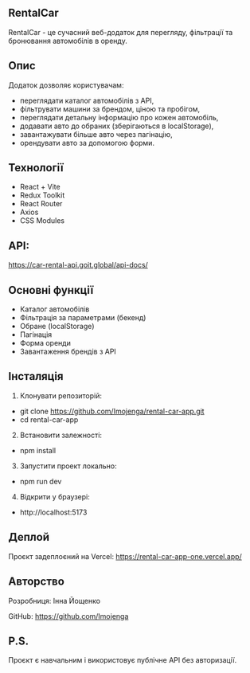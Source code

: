 ## RentalCar

RentalCar - це сучасний веб-додаток для перегляду, фільтрації та бронювання
автомобілів в оренду.

## Опис

Додаток дозволяє користувачам:

- переглядати каталог автомобілів з API,
- фільтрувати машини за брендом, ціною та пробігом,
- переглядати детальну інформацію про кожен автомобіль,
- додавати авто до обраних (зберігаються в localStorage),
- завантажувати більше авто через пагінацію,
- орендувати авто за допомогою форми.

## Технології

- React + Vite
- Redux Toolkit
- React Router
- Axios
- CSS Modules

## API:

https://car-rental-api.goit.global/api-docs/

## Основні функції

- Каталог автомобілів
- Фільтрація за параметрами (бекенд)
- Обране (localStorage)
- Пагінація
- Форма оренди
- Завантаження брендів з API

## Інсталяція

1. Клонувати репозиторій:

- git clone https://github.com/Imojenga/rental-car-app.git
- cd rental-car-app

2. Встановити залежності:

- npm install

3. Запустити проект локально:

- npm run dev

4. Відкрити у браузері:

- http://localhost:5173

## Деплой

Проєкт задеплоєний на Vercel: https://rental-car-app-one.vercel.app/

## Авторство

Розробниця: Інна Йощенко

GitHub: https://github.com/Imojenga

## P.S.

Проєкт є навчальним і використовує публічне API без авторизації.
